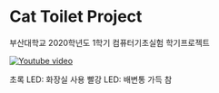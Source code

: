 Cat Toilet Project
==================
부산대학교 2020학년도 1학기 컴퓨터기초실험 학기프로젝트

[![Youtube video](https://img.youtube.com/vi/jLD7kzGE95U/maxresdefault.jpg)](https://www.youtube.com/watch?v=jLD7kzGE95U)

초록 LED: 화장실 사용
빨강 LED: 배변통 가득 참
